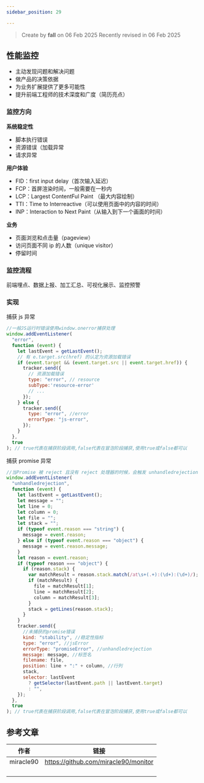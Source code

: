 ```yaml
---
sidebar_position: 29

---
```


> Create by **fall** on 06 Feb 2025
> Recently revised in 06 Feb 2025

## 性能监控

- 主动发现问题和解决问题
- 做产品的决策依据
- 为业务扩展提供了更多可能性
- 提升前端工程师的技术深度和广度（简历亮点）

### 监控方向

**系统稳定性**

- 脚本执行错误
- 资源错误（加载异常
- 请求异常

**用户体验**

- FID：first input delay（首次输入延迟）
- FCP：首屏渲染时间，一般需要在一秒内
- LCP：Largest ContentFul Paint （最大内容绘制）
- TTI：Time to Interreactive（可以使用页面中的内容的时间）
- INP：Interaction to Next Paint（从输入到下一个画面的时间）

**业务**

- 页面浏览和点击量（pageview）
- 访问页面不同 ip 的人数（unique visitor）
- 停留时间

### 监控流程

前端埋点、数据上报、加工汇总、可视化展示、监控预警

### 实现

捕获 js 异常

```js
//一般JS运行时错误使用window.onerror捕获处理
window.addEventListener(
  "error",
  function (event) {
    let lastEvent = getLastEvent();
    // 有 e.target.src(href) 的认定为资源加载错误
    if (event.target && (event.target.src || event.target.href)) {
      tracker.send({
        // 资源加载错误
        type: "error", // resource
        subType:'resource-error'
        // ...
      });
    } else {
      tracker.send({
        type: "error", //error
        errorType: "js-error",
      });
    }
  },
  true
); // true代表在捕获阶段调用,false代表在冒泡阶段捕获,使用true或false都可以
```

捕获 promise 异常

```js
//当Promise 被 reject 且没有 reject 处理器的时候，会触发 unhandledrejection 事件
window.addEventListener(
  "unhandledrejection",
  function (event) {
    let lastEvent = getLastEvent();
    let message = "";
    let line = 0;
    let column = 0;
    let file = "";
    let stack = "";
    if (typeof event.reason === "string") {
      message = event.reason;
    } else if (typeof event.reason === "object") {
      message = event.reason.message;
    }
    let reason = event.reason;
    if (typeof reason === "object") {
      if (reason.stack) {
        var matchResult = reason.stack.match(/at\s+(.+):(\d+):(\d+)/);
        if (matchResult) {
          file = matchResult[1];
          line = matchResult[2];
          column = matchResult[3];
        }
        stack = getLines(reason.stack);
      }
    }
    tracker.send({
      //未捕获的promise错误
      kind: "stability", //稳定性指标
      type: "error", //jsError
      errorType: "promiseError", //unhandledrejection
      message: message, //标签名
      filename: file,
      position: line + ":" + column, //行列
      stack,
      selector: lastEvent
        ? getSelector(lastEvent.path || lastEvent.target)
        : "",
    });
  },
  true
); // true代表在捕获阶段调用,false代表在冒泡阶段捕获,使用true或false都可以
```



## 参考文章

| 作者      | 链接                                 |
| --------- | ------------------------------------ |
| miracle90 | https://github.com/miracle90/monitor |
|           |                                      |
|           |                                      |
|           |                                      |
|           |                                      |

